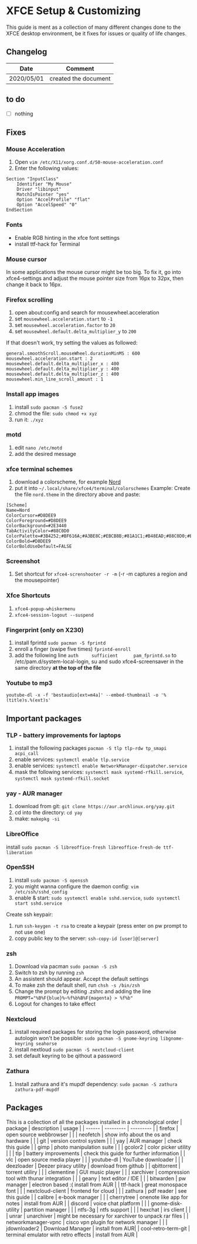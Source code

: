 # XFCE Setup & Customizing
This guide is ment as a collection of many different changes done to the XFCE desktop environment, be it fixes for issues or quality of life changes.

## Changelog
| Date | Comment |
| ------ | ------ |
| 2020/05/01 | created the document |

## to do
- [ ] nothing

## Fixes
### Mouse Acceleration
1. Open `vim /etc/X11/xorg.conf.d/50-mouse-acceleration.conf`
2. Enter the following values:

```
Section "InputClass"
	Identifier "My Mouse"
	Driver "libinput"
	MatchIsPointer "yes"
	Option "AccelProfile" "flat"
	Option "AccelSpeed" "0"
EndSection
```

### Fonts
- Enable RGB hinting in the xfce font settings
- install ttf-hack for Terminal

### Mouse cursor
In some applications the mouse cursor might be too big. To fix it, go into xfce4-settings and adjust the mouse pointer size from 16px to 32px, then change it back to 16px.

### Firefox scrolling
1. open about:config and search for mousewheel.acceleration
2. set `mousewheel.acceleration.start` to `-1`
3. set `mousewheel.acceleration.factor` to `20`
4. set `mousewheel.default.delta_multiplier_y` to `200`

If that doesn't work, try setting the values as followed:
```
general.smoothScroll.mouseWheel.durationMinMS : 600
mousewheel.acceleration.start : 2
mousewheel.default.delta_multiplier_x : 400
mousewheel.default.delta_multiplier_y : 400
mousewheel.default.delta_multiplier_z : 400
mousewheel.min_line_scroll_amount : 1
```
### Install app images
1. install `sudo pacman -S fuse2`
2. chmod the file: `sudo chmod +x xyz`
3. run it: `./xyz`

### motd
1. edit `nano /etc/motd`
2. add the desired message

### xfce terminal schemes
1. download a colorscheme, for example [Nord](https://github.com/arcticicestudio/nord-xfce-terminal)
2. put it into `~/.local/share/xfce4/terminal/colorschemes`
Example:
Create the file `nord.theme` in the directory above and paste:
```
[Scheme]
Name=Nord
ColorCursor=#D8DEE9
ColorForeground=#D8DEE9
ColorBackground=#2E3440
TabActivityColor=#88C0D0
ColorPalette=#3B4252;#BF616A;#A3BE8C;#EBCB8B;#81A1C1;#B48EAD;#88C0D0;#E5E9F0;#4C566A;#BF616A;#A3BE8C;#EBCB8B;#81A1C1;#B48EAD;#8FBCBB;#ECEFF4
ColorBold=#D8DEE9
ColorBoldUseDefault=FALSE
```

### Screenshot
1. Set shortcut for `xfce4-screnshooter -r -m` (-r -m captures a region and the mousepointer)

### Xfce Shortcuts
1. `xfce4-popup-whiskermenu`
2. `xfce4-session-logout --suspend`

### Fingerprint (only on X230)
1. install fprintd `sudo pacman -S fprintd`
2. enroll a finger (swipe five times) `fprintd-enroll`
3. add the following line `auth		sufficient  	pam_fprintd.so` to /etc/pam.d/system-local-login, su and sudo xfce4-screensaver in the same directory **at the top of the file**

### Youtube to mp3
`youtube-dl -x -f 'bestaudio[ext=m4a]' --embed-thumbnail -o '%(title)s.%(ext)s'`

## Important packages
### TLP - battery improvements for laptops
1. install the following packages `pacman -S tlp tlp-rdw tp_smapi acpi_call`
2. enable services: `systemctl enable tlp.service`
3. enable services: `systemctl enable NetworkManager-dispatcher.service`
4. mask the following services: `systemctl mask systemd-rfkill.service`, `systemctl mask systemd-rfkill.socket`

### yay - AUR manager
1. download from git: `git clone https://aur.archlinux.org/yay.git`
2. cd into the directory: `cd yay`
3. make: `makepkg -si`

### LibreOffice
install `sudo pacman -S libreoffice-fresh libreoffice-fresh-de ttf-liberation`

### OpenSSH
1. install `sudo pacman -S openssh`
2. you might wanna configure the daemon config: `vim /etc/ssh/sshd_config`
2. enable & start: `sudo systemctl enable sshd.service`, `sudo systemctl start sshd.service`

Create ssh keypair:
1. run `ssh-keygen -t rsa` to create a keypair (press enter on pw prompt to not use one)
2. copy public key to the server: `ssh-copy-id [user]@[server]`

### zsh
1. Download via pacman `sudo pacman -S zsh`
2. Switch to zsh by running `zsh`
3. An assistent should appear. Accept the default settings
4. To make zsh the default shell, run `chsh -s /bin/zsh`
5. Change the prompt by editing .zshrc and adding the line `PROMPT="%B%F{blue}%~%f%b%B%F{magenta} > %f%b"`
6. Logout for changes to take effect

### Nextcloud
1. install required packages for storing the login password, otherwise autologin won't be possible: `sudo pacman -S gnome-keyring libgnome-keyring seahorse`
2. install nextloud `sudo pacman -S nextcloud-client`
3. set default keyring to be qithout a password

### Zathura
1. Install zathura and it's mupdf dependency: `sudo pacman -S zathura zathura-pdf-mupdf`

## Packages
This is a collection of all the packages installed in a chronological order
| package | description | usage |
| ------ | --------- | --------- |
| firefox | open source webbrowser | |
| neofetch | show info about the os and hardware | |
| git | version control system | |
| yay | AUR manager | check this guide |
| gimp | photo manipulation suite | |
| gcolor2 | color picker utility | |
| tlp | battery improvements | check this guide for further information |
| vlc | open source media player | |
| youtube-dl | YouTube downloader | |
| deezloader | Deezer piracy utility | download from github |
| qbittorrent | torrent utiliry | |
| clementine | GUI music player | |
| xarchiver | compression tool with thunar integration | |
| geany | text editor / IDE | |
| bitwarden | pw manager | electron based :( install from AUR |
| ttf-hack | great monospace font | |
| nextcloud-client | frontend for cloud | |
| zathura | pdf reader | see this guide |
| calibre | e-book manager | |
| cherrytree | onenote like app for notes | install from AUR |
| discord | voice chat platform | |
| gnome-disk-utility | partition manager | |
| ntfs-3g | ntfs support | |
| hexchat | irs client | |
| unrar | unarchiver | might be necessary for xarchiver to unpack rar files |
| networkmanager-vpnc | cisco vpn plugin for network manager | |
| jdownloader2 | Download Manager | install from AUR|
| cool-retro-term-git | terminal emulator with retro effects | install from AUR |
